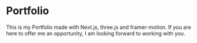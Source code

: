 # Portfolio
This is my Portfolio made with Next.js, three.js and framer-motion. If you are here to offer me an opportunity, I am looking forward to working with you.